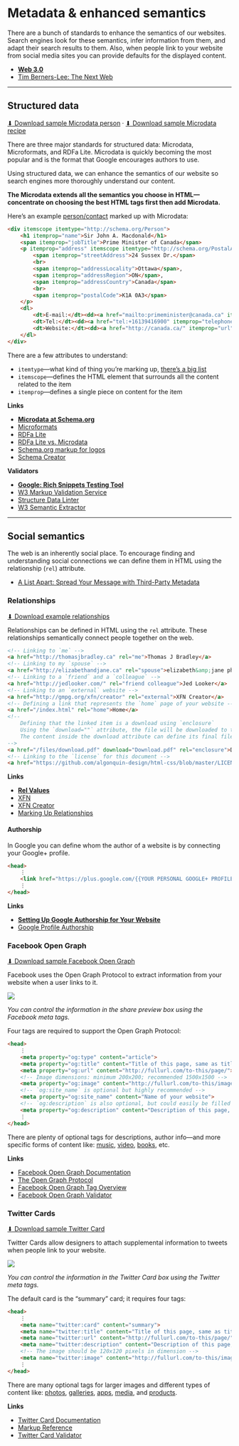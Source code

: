 # Metadata & enhanced semantics

There are a bunch of standards to enhance the semantics of our websites. Search engines look for these semantics, infer information from them, and adapt their search results to them. Also, when people link to your website from social media sites you can provide defaults for the displayed content.

- **[Web 3.0](http://vimeo.com/11529540)**
- [Tim Berners-Lee: The Next Web](http://www.ted.com/talks/tim_berners_lee_on_the_next_web.html)

---

## Structured data

[⬇ Download sample Microdata person](microdata-person.html) · [⬇ Download sample Microdata recipe](microdata-recipe.html)

There are three major standards for structured data: Microdata, Microformats, and RDFa Lite. Microdata is quickly becoming the most popular and is the format that Google encourages authors to use.

Using structured data, we can enhance the semantics of our website so search engines more thoroughly understand our content.

**The Microdata extends all the semantics you choose in HTML—concentrate on choosing the best HTML tags first then add Microdata.**

Here’s an example [person/contact](http://schema.org/Person) marked up with Microdata:

```html
<div itemscope itemtype="http://schema.org/Person">
	<h1 itemprop="name">Sir John A. Macdonald</h1>
	<span itemprop="jobTitle">Prime Minister of Canada</span>
	<p itemprop="address" itemscope itemtype="http://schema.org/PostalAddress">
		<span itemprop="streetAddress">24 Sussex Dr.</span>
		<br>
		<span itemprop="addressLocality">Ottawa</span>,
		<span itemprop="addressRegion">ON</span>,
		<span itemprop="addressCountry">Canada</span>
		<br>
		<span itemprop="postalCode">K1A 0A3</span>
	</p>
	<dl>
		<dt>E-mail:</dt><dd><a href="mailto:primeminister@canada.ca" itemprop="email">primeminister@canada.ca</a></dd>
		<dt>Tel:</dt><dd><a href="tel:+16139416900" itemprop="telephone">613-941-6900</a></dd>
		<dt>Website:</dt><dd><a href="http://canada.ca/" itemprop="url">http://canada.ca/</a></dd>
	</dl>
</div>
```

There are a few attributes to understand:

- `itemtype`—what kind of thing you’re marking up, [there’s a big list](http://schema.org/docs/schemas.html)
- `itemscope`—defines the HTML element that surrounds all the content related to the item
- `itemprop`—defines a single piece on content for the item

**Links**

- **[Microdata at Schema.org](http://schema.org/)**
- [Microformats](http://microformats.org/)
- [RDFa Lite](http://rdfa.info/)
- [RDFa Lite vs. Microdata](http://manu.sporny.org/2012/mythical-differences/)
- [Schema.org markup for logos](http://googlewebmastercentral.blogspot.ca/2013/05/using-schemaorg-markup-for-organization.html)
- [Schema Creator](http://schema-creator.org/)

**Validators**

- **[Google: Rich Snippets Testing Tool](http://www.google.com/webmasters/tools/richsnippets)**
- [W3 Markup Validation Service](http://validator.w3.org/nu/)
- [Structure Data Linter](http://validator.w3.org/nu/)
- [W3 Semantic Extractor](http://www.w3.org/2003/12/semantic-extractor)

---

## Social semantics

The web is an inherently social place. To encourage finding and understanding social connections we can define them in HTML using the relationship (`rel`) attribute.

- [A List Apart: Spread Your Message with Third-Party Metadata](http://alistapart.com/article/like-able-content-spread-your-message-with-third-party-metadata)

### Relationships

[⬇ Download example relationships](relationships.html)

Relationships can be defined in HTML using the `rel` attribute. These relationships semantically connect people together on the web.

```html
<!-- Linking to `me` -->
<a href="http://thomasjbradley.ca" rel="me">Thomas J Bradley</a>
<!-- Linking to my `spouse` -->
<a href="http://elizabethandjane.ca" rel="spouse">elizabeth&amp;jane photography</a>
<!-- Linking to a `friend` and a `colleague` -->
<a href="http://jedlooker.com/" rel="friend colleague">Jed Looker</a>
<!-- Linking to an `external` website -->
<a href="http://gmpg.org/xfn/creator" rel="external">XFN Creator</a>
<!-- Defining a link that represents the `home` page of your website -->
<a href="/index.html" rel="home">Home</a>
<!--
	Defining that the linked item is a download using `enclosure`
	Using the `download=""` attribute, the file will be downloaded to the computer instead of opening
	The content inside the download attribute can define its final file name
-->
<a href="/files/download.pdf" download="Download.pdf" rel="enclosure">Download Now!</a>
<!-- Linking to the `license` for this document -->
<a href="https://github.com/algonquin-design/html-css/blob/master/LICENSE" rel="license">License</a>
```

**Links**

- **[Rel Values](http://microformats.org/wiki/existing-rel-values)**
- [XFN](http://gmpg.org/xfn/)
- [XFN Creator](http://gmpg.org/xfn/creator)
- [Marking Up Relationships](http://maban.co.uk/49)

#### Authorship

In Google you can define whom the author of a website is by connecting your Google+ profile.

```html
<head>
	⋮
	<link href="https://plus.google.com/{{YOUR PERSONAL GOOGLE+ PROFILE HERE}}" rel="author">
	⋮
</head>
```

**Links**

- **[Setting Up Google Authorship for Your Website](http://blog.teamtreehouse.com/setting-google-authorship-website)**
- [Google Profile Authorship](https://support.google.com/webmasters/answer/2539557?hl=en)

### Facebook Open Graph

[⬇ Download sample Facebook Open Graph](facebook-open-graph.html)

Facebook uses the Open Graph Protocol to extract information from your website when a user links to it.

![](facebook-open-graph.jpg)

*You can control the information in the share preview box using the Facebook meta tags.*

Four tags are required to support the Open Graph Protocol:

```html
<head>
	⋮
	<meta property="og:type" content="article">
	<meta property="og:title" content="Title of this page, same as title tag">
	<meta property="og:url" content="http://fullurl.com/to-this/page/">
	<!-- Image dimensions: minimum 200x200; recommended 1500x1500 -->
	<meta property="og:image" content="http://fullurl.com/to-this/image.jpg">
	<!-- `og:site_name` is optional but highly recommended -->
	<meta property="og:site_name" content="Name of your website">
	<!-- `og:description` is also optional, but could easily be filled with the meta description -->
	<meta property="og:description" content="Description of this page, same as meta description">
	⋮
</head>
```

There are plenty of optional tags for descriptions, author info—and more specific forms of content like: [music](http://ogp.me/#type_music), [video](http://ogp.me/#type_video), [books](http://ogp.me/#type_book), etc.

**Links**

- [Facebook Open Graph Documentation](http://developers.facebook.com/docs/opengraph/)
- [The Open Graph Protocol](http://ogp.me/)
- [Facebook Open Graph Tag Overview](http://davidwalsh.name/facebook-meta-tags)
- [Facebook Open Graph Validator](https://developers.facebook.com/tools/debug/)

### Twitter Cards

[⬇ Download sample Twitter Card](twitter-card.html)

Twitter Cards allow designers to attach supplemental information to tweets when people link to your website.

![](twitter-cards.jpg)

*You can control the information in the Twitter Card box using the Twitter meta tags.*

The default card is the “summary” card; it requires four tags:

```html
<head>
	⋮
	<meta name="twitter:card" content="summary">
	<meta name="twitter:title" content="Title of this page, same as title tag">
	<meta name="twitter:url" content="http://fullurl.com/to-this/page/">
	<meta name="twitter:description" content="Description of this page, same as meta description">
	<!-- The image should be 120x120 pixels in dimension -->
	<meta name="twitter:image" content="http://fullurl.com/to-this/image.jpg">
	⋮
</head>
```

There are many optional tags for larger images and different types of content like: [photos](https://dev.twitter.com/docs/cards/types/photo-card), [galleries](https://dev.twitter.com/docs/cards/types/gallery-card), [apps](https://dev.twitter.com/docs/cards/types/app-card), [media](https://dev.twitter.com/docs/cards/types/player-card), and [products](https://dev.twitter.com/docs/cards/types/product-card).

**Links**

- [Twitter Card Documentation](https://dev.twitter.com/docs/cards)
- [Markup Reference](https://dev.twitter.com/docs/cards/markup-reference)
- [Twitter Card Validator](https://dev.twitter.com/docs/cards/validation/validator)
